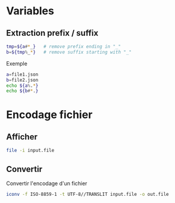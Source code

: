 # Variables 

## Extraction prefix / suffix 
```bash
tmp=${a#*_}   # remove prefix ending in "_"
b=${tmp%_*}   # remove suffix starting with "_"
```
Exemple
```bash
a=file1.json
b=file2.json
echo ${a%.*}
echo ${b#*.}
```

# Encodage fichier 

## Afficher 
```bash
file -i input.file
```
## Convertir 
Convertir l'encodage d'un fichier 
```bash
iconv -f ISO-8859-1 -t UTF-8//TRANSLIT input.file -o out.file
```
